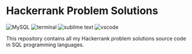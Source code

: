 # Hackerrank Problem Solutions
![MySQL](https://img.shields.io/badge/MySQL-005C84?logo=mysql&logoColor=white)
![terminal](https://img.shields.io/badge/Windows%20Terminal-4D4D4D?logo=windows%20terminal&logoColor=white)
![sublime text](https://img.shields.io/badge/sublime_text-%23575757.svg?logo=sublime-text&logoColor=important)
![vscode](https://img.shields.io/badge/Visual_Studio_Code-0078D4?logo=visual%20studio%20code&logoColor=white)

This repository contains all my Hackerrank problem solutions source code in SQL programming languages.